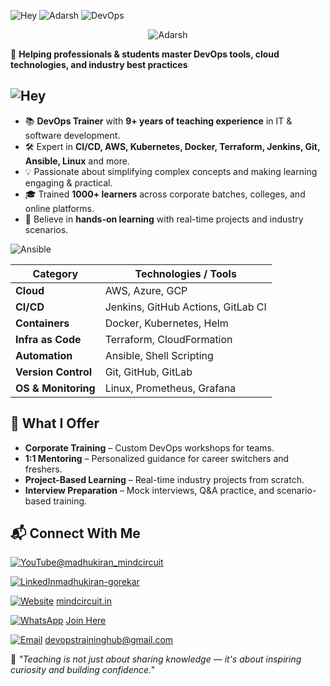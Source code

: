 ![Hey](https://img.shields.io/badge/👋%20Hii-FFDD00?style=for-the-badge&logoColor=white&labelColor=FF7E5F)
![Adarsh](https://img.shields.io/badge/I'm%20Madhu%20Kiran-00C9FF?style=for-the-badge&logoColor=white&labelColor=92FE9D)
![DevOps](https://img.shields.io/badge/Cloud%20&%20DevOps%20Trainer%20&%20Mentor%20🚀-8E2DE2?style=for-the-badge&logoColor=white&labelColor=4A00E0)

<p align="center">
  <img src="https://svg-banners.vercel.app/api?type=typeWriter&text1=👋%20Hey%20welcome%20to%20DevopsTrainingHub&width=800&height=120" alt="Adarsh"/>
</p>

🎯 **Helping professionals & students master DevOps tools, cloud technologies, and industry best practices**  

## ![Hey](https://img.shields.io/badge/🧑‍🏫%20About%20Me-FFDD00?style=for-the-badge&logoColor=white&labelColor=FF7E5F)
- 📚 **DevOps Trainer** with **9+ years of teaching experience** in IT & software development.  
- 🛠️ Expert in **CI/CD, AWS, Kubernetes, Docker, Terraform, Jenkins, Git, Ansible, Linux** and more.  
- 💡 Passionate about simplifying complex concepts and making learning engaging & practical.  
- 🎓 Trained **1000+ learners** across corporate batches, colleges, and online platforms.  
- 🌱 Believe in **hands-on learning** with real-time projects and industry scenarios.  

![Ansible](https://img.shields.io/badge/Skills&Tools-EE0000?)

| Category        | Technologies / Tools |
|-----------------|----------------------|
| **Cloud**       | AWS, Azure, GCP      |
| **CI/CD**       | Jenkins, GitHub Actions, GitLab CI |
| **Containers**  | Docker, Kubernetes, Helm |
| **Infra as Code** | Terraform, CloudFormation |
| **Automation**  | Ansible, Shell Scripting |
| **Version Control** | Git, GitHub, GitLab |
| **OS & Monitoring** | Linux, Prometheus, Grafana |

## 📢 What I Offer  
- **Corporate Training** – Custom DevOps workshops for teams.  
- **1:1 Mentoring** – Personalized guidance for career switchers and freshers.  
- **Project-Based Learning** – Real-time industry projects from scratch.  
- **Interview Preparation** – Mock interviews, Q&A practice, and scenario-based training.  
 

## 📬 Connect With Me  

[![YouTube](https://img.shields.io/badge/YouTube-FF0000?style=for-the-badge&logo=youtube&logoColor=white)](https://youtube.com/yourchannel)[@madhukiran_mindcircuit](http://www.youtube.com/@madhukiran_mindcircuit)  

[![LinkedIn](https://img.shields.io/badge/LinkedIn-0077B5?style=for-the-badge&logo=linkedin&logoColor=white)](https://www.linkedin.com/in/yourprofile)[madhukiran-gorekar](http://www.linkedin.com/in/madhukiran-gorekar) 

[![Website](https://img.shields.io/badge/Website-000000?style=for-the-badge&logo=About.me&logoColor=white)](https://yourwebsite.com)
[mindcircuit.in](https://mindcircuit.in/) 

[![WhatsApp](https://img.shields.io/badge/WhatsApp-25D366?style=for-the-badge&logo=whatsapp&logoColor=white)](https://wa.me/yourphonenumber)
[Join Here](https://chat.whatsapp.com/IIn9SThrmdHEJ8KjUmPuWD)  

[![Email](https://img.shields.io/badge/Email-D14836?style=for-the-badge&logo=gmail&logoColor=white)](mailto:youremail@example.com)
devopstraininghub@gmail.com

💬 _"Teaching is not just about sharing knowledge — it's about inspiring curiosity and building confidence."_  
